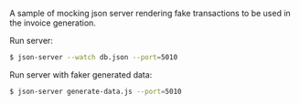 A sample of mocking json server rendering fake transactions to be used in the invoice generation.

Run server:
```sh
$ json-server --watch db.json --port=5010
```

Run server with faker generated data:
```sh
$ json-server generate-data.js --port=5010
```